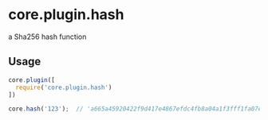 # core.plugin.hash
a Sha256 hash function

## Usage

```js
core.plugin([
  require('core.plugin.hash')
])

core.hash('123');  // 'a665a45920422f9d417e4867efdc4fb8a04a1f3fff1fa07e998e86f7f7a27ae3'
```
